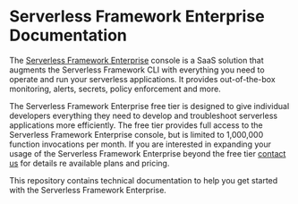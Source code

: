# Serverless Framework Enterprise Documentation

The [Serverless Framework Enterprise](https://dashboard.serverless.com/) console is a SaaS solution that augments the Serverless Framework CLI with everything you need to operate and run your serverless applications. It provides out-of-the-box monitoring, alerts, secrets, policy enforcement and more.

The Serverless Framework Enterprise free tier is designed to give individual developers everything they need to develop and troubleshoot serverless applications more efficiently. The free tier provides full access to the Serverless Framework Enterprise console, but is limited to 1,000,000 function invocations per month. If you are interested in expanding your usage of the Serverless Framework Enterprise beyond the free tier [contact us](https://serverless.com/enterprise/contact/) for details re available plans and pricing.

This repository contains technical documentation to help you get started with the Serverless Framework Enterprise.

